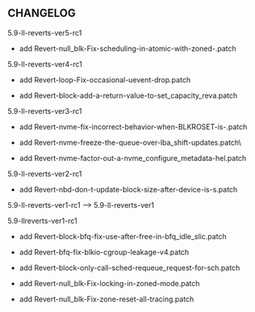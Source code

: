 ## CHANGELOG

5.9-ll-reverts-ver5-rc1

- add Revert-null_blk-Fix-scheduling-in-atomic-with-zoned-.patch

5.9-ll-reverts-ver4-rc1

- add Revert-loop-Fix-occasional-uevent-drop.patch

- add Revert-block-add-a-return-value-to-set_capacity_reva.patch

5.9-ll-reverts-ver3-rc1

- add Revert-nvme-fix-incorrect-behavior-when-BLKROSET-is-.patch

- add Revert-nvme-freeze-the-queue-over-lba_shift-updates.patch\

- add Revert-nvme-factor-out-a-nvme_configure_metadata-hel.patch

5.9-ll-reverts-ver2-rc1

- add Revert-nbd-don-t-update-block-size-after-device-is-s.patch

5.9-ll-reverts-ver1-rc1 --> 5.9-ll-reverts-ver1

5.9-llreverts-ver1-rc1

- add Revert-block-bfq-fix-use-after-free-in-bfq_idle_slic.patch

- add Revert-bfq-fix-blkio-cgroup-leakage-v4.patch

- add Revert-block-only-call-sched-requeue_request-for-sch.patch

- add Revert-null_blk-Fix-locking-in-zoned-mode.patch

- add Revert-null_blk-Fix-zone-reset-all-tracing.patch
